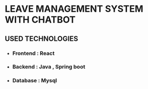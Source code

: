 # LEAVE MANAGEMENT SYSTEM WITH CHATBOT

## USED TECHNOLOGIES

- ### Frontend : React
- ### Backend : Java , Spring boot
- ### Database : Mysql